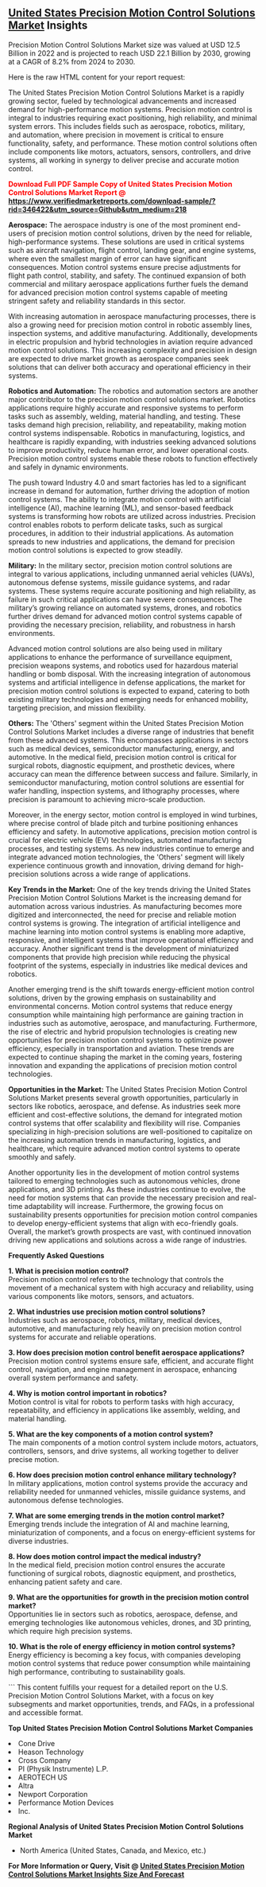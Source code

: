 <h2><a href="https://www.verifiedmarketreports.com/download-sample/?rid=346422&amp;utm_source=Github&amp;utm_medium=218" target="_blank">United States Precision Motion Control Solutions Market</a> Insights</h2><p>Precision Motion Control Solutions Market size was valued at USD 12.5 Billion in 2022 and is projected to reach USD 22.1 Billion by 2030, growing at a CAGR of 8.2% from 2024 to 2030.</p><p>Here is the raw HTML content for your report request:  <p>The United States Precision Motion Control Solutions Market is a rapidly growing sector, fueled by technological advancements and increased demand for high-performance motion systems. Precision motion control is integral to industries requiring exact positioning, high reliability, and minimal system errors. This includes fields such as aerospace, robotics, military, and automation, where precision in movement is critical to ensure functionality, safety, and performance. These motion control solutions often include components like motors, actuators, sensors, controllers, and drive systems, all working in synergy to deliver precise and accurate motion control.</p> <p><strong><p><span class=""><span style="color: #ff0000;"><strong>Download Full PDF Sample Copy of United States Precision Motion Control Solutions Market Report</strong> @ </span><a href="https://www.verifiedmarketreports.com/download-sample/?rid=346422&amp;utm_source=Github&amp;utm_medium=218" target="_blank">https://www.verifiedmarketreports.com/download-sample/?rid=346422&amp;utm_source=Github&amp;utm_medium=218</a></span></p></strong></p> <p><strong>Aerospace:</strong> The aerospace industry is one of the most prominent end-users of precision motion control solutions, driven by the need for reliable, high-performance systems. These solutions are used in critical systems such as aircraft navigation, flight control, landing gear, and engine systems, where even the smallest margin of error can have significant consequences. Motion control systems ensure precise adjustments for flight path control, stability, and safety. The continued expansion of both commercial and military aerospace applications further fuels the demand for advanced precision motion control systems capable of meeting stringent safety and reliability standards in this sector.</p> <p>With increasing automation in aerospace manufacturing processes, there is also a growing need for precision motion control in robotic assembly lines, inspection systems, and additive manufacturing. Additionally, developments in electric propulsion and hybrid technologies in aviation require advanced motion control solutions. This increasing complexity and precision in design are expected to drive market growth as aerospace companies seek solutions that can deliver both accuracy and operational efficiency in their systems.</p> <p><strong>Robotics and Automation:</strong> The robotics and automation sectors are another major contributor to the precision motion control solutions market. Robotics applications require highly accurate and responsive systems to perform tasks such as assembly, welding, material handling, and testing. These tasks demand high precision, reliability, and repeatability, making motion control systems indispensable. Robotics in manufacturing, logistics, and healthcare is rapidly expanding, with industries seeking advanced solutions to improve productivity, reduce human error, and lower operational costs. Precision motion control systems enable these robots to function effectively and safely in dynamic environments.</p> <p>The push toward Industry 4.0 and smart factories has led to a significant increase in demand for automation, further driving the adoption of motion control systems. The ability to integrate motion control with artificial intelligence (AI), machine learning (ML), and sensor-based feedback systems is transforming how robots are utilized across industries. Precision control enables robots to perform delicate tasks, such as surgical procedures, in addition to their industrial applications. As automation spreads to new industries and applications, the demand for precision motion control solutions is expected to grow steadily.</p> <p><strong>Military:</strong> In the military sector, precision motion control solutions are integral to various applications, including unmanned aerial vehicles (UAVs), autonomous defense systems, missile guidance systems, and radar systems. These systems require accurate positioning and high reliability, as failure in such critical applications can have severe consequences. The military’s growing reliance on automated systems, drones, and robotics further drives demand for advanced motion control systems capable of providing the necessary precision, reliability, and robustness in harsh environments.</p> <p>Advanced motion control solutions are also being used in military applications to enhance the performance of surveillance equipment, precision weapons systems, and robotics used for hazardous material handling or bomb disposal. With the increasing integration of autonomous systems and artificial intelligence in defense applications, the market for precision motion control solutions is expected to expand, catering to both existing military technologies and emerging needs for enhanced mobility, targeting precision, and mission flexibility.</p> <p><strong>Others:</strong> The 'Others' segment within the United States Precision Motion Control Solutions Market includes a diverse range of industries that benefit from these advanced systems. This encompasses applications in sectors such as medical devices, semiconductor manufacturing, energy, and automotive. In the medical field, precision motion control is critical for surgical robots, diagnostic equipment, and prosthetic devices, where accuracy can mean the difference between success and failure. Similarly, in semiconductor manufacturing, motion control solutions are essential for wafer handling, inspection systems, and lithography processes, where precision is paramount to achieving micro-scale production.</p> <p>Moreover, in the energy sector, motion control is employed in wind turbines, where precise control of blade pitch and turbine positioning enhances efficiency and safety. In automotive applications, precision motion control is crucial for electric vehicle (EV) technologies, automated manufacturing processes, and testing systems. As new industries continue to emerge and integrate advanced motion technologies, the 'Others' segment will likely experience continuous growth and innovation, driving demand for high-precision solutions across a wide range of applications.</p> <p><strong>Key Trends in the Market:</strong> One of the key trends driving the United States Precision Motion Control Solutions Market is the increasing demand for automation across various industries. As manufacturing becomes more digitized and interconnected, the need for precise and reliable motion control systems is growing. The integration of artificial intelligence and machine learning into motion control systems is enabling more adaptive, responsive, and intelligent systems that improve operational efficiency and accuracy. Another significant trend is the development of miniaturized components that provide high precision while reducing the physical footprint of the systems, especially in industries like medical devices and robotics.</p> <p>Another emerging trend is the shift towards energy-efficient motion control solutions, driven by the growing emphasis on sustainability and environmental concerns. Motion control systems that reduce energy consumption while maintaining high performance are gaining traction in industries such as automotive, aerospace, and manufacturing. Furthermore, the rise of electric and hybrid propulsion technologies is creating new opportunities for precision motion control systems to optimize power efficiency, especially in transportation and aviation. These trends are expected to continue shaping the market in the coming years, fostering innovation and expanding the applications of precision motion control technologies.</p> <p><strong>Opportunities in the Market:</strong> The United States Precision Motion Control Solutions Market presents several growth opportunities, particularly in sectors like robotics, aerospace, and defense. As industries seek more efficient and cost-effective solutions, the demand for integrated motion control systems that offer scalability and flexibility will rise. Companies specializing in high-precision solutions are well-positioned to capitalize on the increasing automation trends in manufacturing, logistics, and healthcare, which require advanced motion control systems to operate smoothly and safely.</p> <p>Another opportunity lies in the development of motion control systems tailored to emerging technologies such as autonomous vehicles, drone applications, and 3D printing. As these industries continue to evolve, the need for motion systems that can provide the necessary precision and real-time adaptability will increase. Furthermore, the growing focus on sustainability presents opportunities for precision motion control companies to develop energy-efficient systems that align with eco-friendly goals. Overall, the market’s growth prospects are vast, with continued innovation driving new applications and solutions across a wide range of industries.</p> <p><strong>Frequently Asked Questions</strong></p> <p><strong>1. What is precision motion control?</strong><br>Precision motion control refers to the technology that controls the movement of a mechanical system with high accuracy and reliability, using various components like motors, sensors, and actuators.</p> <p><strong>2. What industries use precision motion control solutions?</strong><br>Industries such as aerospace, robotics, military, medical devices, automotive, and manufacturing rely heavily on precision motion control systems for accurate and reliable operations.</p> <p><strong>3. How does precision motion control benefit aerospace applications?</strong><br>Precision motion control systems ensure safe, efficient, and accurate flight control, navigation, and engine management in aerospace, enhancing overall system performance and safety.</p> <p><strong>4. Why is motion control important in robotics?</strong><br>Motion control is vital for robots to perform tasks with high accuracy, repeatability, and efficiency in applications like assembly, welding, and material handling.</p> <p><strong>5. What are the key components of a motion control system?</strong><br>The main components of a motion control system include motors, actuators, controllers, sensors, and drive systems, all working together to deliver precise motion.</p> <p><strong>6. How does precision motion control enhance military technology?</strong><br>In military applications, motion control systems provide the accuracy and reliability needed for unmanned vehicles, missile guidance systems, and autonomous defense technologies.</p> <p><strong>7. What are some emerging trends in the motion control market?</strong><br>Emerging trends include the integration of AI and machine learning, miniaturization of components, and a focus on energy-efficient systems for diverse industries.</p> <p><strong>8. How does motion control impact the medical industry?</strong><br>In the medical field, precision motion control ensures the accurate functioning of surgical robots, diagnostic equipment, and prosthetics, enhancing patient safety and care.</p> <p><strong>9. What are the opportunities for growth in the precision motion control market?</strong><br>Opportunities lie in sectors such as robotics, aerospace, defense, and emerging technologies like autonomous vehicles, drones, and 3D printing, which require high precision systems.</p> <p><strong>10. What is the role of energy efficiency in motion control systems?</strong><br>Energy efficiency is becoming a key focus, with companies developing motion control systems that reduce power consumption while maintaining high performance, contributing to sustainability goals.</p> ``` This content fulfills your request for a detailed report on the U.S. Precision Motion Control Solutions Market, with a focus on key subsegments and market opportunities, trends, and FAQs, in a professional and accessible format.</p><p><strong>Top United States Precision Motion Control Solutions Market Companies</strong></p><div data-test-id=""><p><li>Cone Drive</li><li> Heason Technology</li><li> Cross Company</li><li> PI (Physik Instrumente) L.P.</li><li> AEROTECH US</li><li> Altra</li><li> Newport Corporation</li><li> Performance Motion Devices</li><li> Inc.</li></p><div><strong>Regional Analysis of&nbsp;United States Precision Motion Control Solutions Market</strong></div><ul><li dir="ltr"><p dir="ltr">North America&nbsp;(United States, Canada, and Mexico, etc.)</p></li></ul><p><strong>For More Information or Query, Visit @&nbsp;</strong><strong><a href="https://www.verifiedmarketreports.com/product/precision-motion-control-solutions-market/?utm_source=Github&amp;utm_medium=218" target="_blank">United States Precision Motion Control Solutions Market Insights Size And Forecast</a></strong></p></div>
